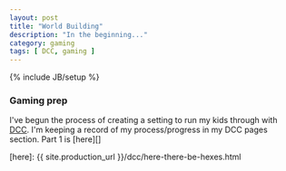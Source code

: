 ```yaml
---
layout: post
title: "World Building"
description: "In the beginning..."
category: gaming
tags: [ DCC, gaming ]
---
```

{% include JB/setup %}
### Gaming prep

I've begun the process of creating a setting to run my kids through with [DCC][]. I'm keeping a record of my process/progress in my DCC pages section. Part 1 is [here][]

[DCC]: http://www.goodmangams.com
[here]: {{ site.production_url }}/dcc/here-there-be-hexes.html
